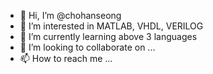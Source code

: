 - 👋 Hi, I’m @chohanseong
- 👀 I’m interested in MATLAB, VHDL, VERILOG 
- 🌱 I’m currently learning above 3 languages 
- 💞️ I’m looking to collaborate on ...
- 📫 How to reach me ...

<!---
chohanseong/chohanseong is a ✨ special ✨ repository because its `README.md` (this file) appears on your GitHub profile.
You can click the Preview link to take a look at your changes.
--->
